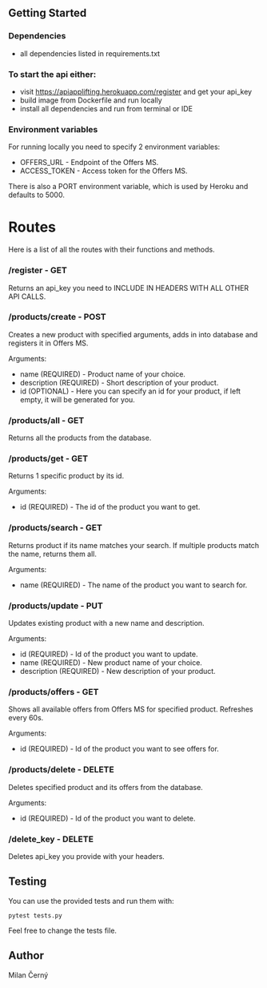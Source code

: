 ## Getting Started

### Dependencies

* all dependencies listed in requirements.txt

### To start the api either:

* visit https://apiapplifting.herokuapp.com/register and get your api_key
* build image from Dockerfile and run locally
* install all dependencies and run from terminal or IDE

### Environment variables

For running locally you need to specify 2 environment variables:
* OFFERS_URL - Endpoint of the Offers MS.
* ACCESS_TOKEN - Access token for the Offers MS.

There is also a PORT environment variable, which is used by Heroku and defaults to 5000.

# Routes

Here is a list of all the routes with their functions and methods.

### /register - GET

Returns an api_key you need to INCLUDE IN HEADERS WITH ALL OTHER API CALLS.

### /products/create - POST

Creates a new product with specified arguments, adds in into database and registers it in Offers MS.

Arguments:
* name (REQUIRED) - Product name of your choice.
* description (REQUIRED) - Short description of your product.
* id (OPTIONAL) - Here you can specify an id for your product, if left empty, it will be generated for you.

### /products/all - GET

Returns all the products from the database.

### /products/get - GET

Returns 1 specific product by its id.

Arguments:
* id (REQUIRED) - The id of the product you want to get.

### /products/search - GET

Returns product if its name matches your search. If multiple products match the name, returns them all.

Arguments:
* name (REQUIRED) - The name of the product you want to search for.

### /products/update - PUT

Updates existing product with a new name and description.

Arguments:
* id (REQUIRED) - Id of the product you want to update.
* name (REQUIRED) - New product name of your choice.
* description (REQUIRED) - New description of your product.


### /products/offers - GET

Shows all available offers from Offers MS for specified product. Refreshes every 60s.

Arguments:
* id (REQUIRED) - Id of the product you want to see offers for.

### /products/delete - DELETE

Deletes specified product and its offers from the database.

Arguments:
* id (REQUIRED) - Id of the product you want to delete.

### /delete_key - DELETE

Deletes api_key you provide with your headers.

## Testing

You can use the provided tests and run them with:
```
pytest tests.py
```

Feel free to change the tests file.

## Author

Milan Černý










